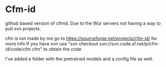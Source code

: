 # Cfm-id
github based version of cfmid. Due to the Wur servers not having a way to pull svn projects.

cfm is not made by me go to https://sourceforge.net/projects/cfm-id/ for more info
If you have svn use "svn checkout svn://svn.code.sf.net/p/cfm-id/code/cfm cfm" to obtain the code

I've added a folder with the pretrained models and a config file as well.
